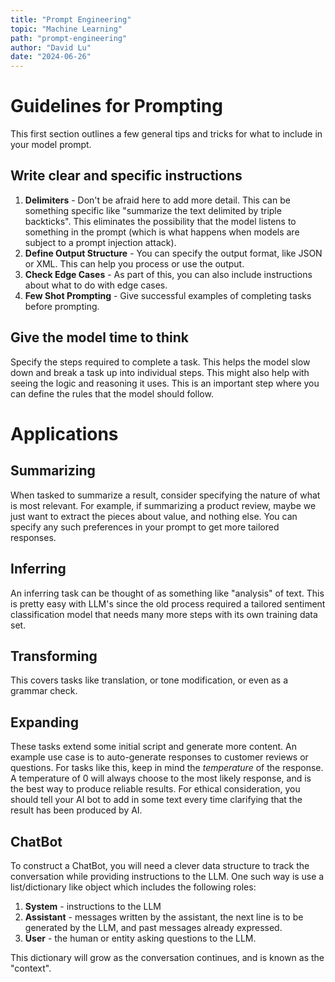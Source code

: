 ```yaml
---
title: "Prompt Engineering"
topic: "Machine Learning"
path: "prompt-engineering"
author: "David Lu"
date: "2024-06-26"
---
```


# Guidelines for Prompting

<v-divider></v-divider>

This first section outlines a few general tips and tricks for what to include in your model prompt. 

## Write clear and specific instructions

1. **Delimiters** - Don't be afraid here to add more detail. This can be something specific like "summarize the text delimited by triple backticks". This eliminates the possibility that the model listens to something in the prompt (which is what happens when models are subject to a prompt injection attack). 
2. **Define Output Structure** - You can specify the output format, like JSON or XML. This can help you process or use the output. 
3. **Check Edge Cases** - As part of this, you can also include instructions about what to do with edge cases. 
4. **Few Shot Prompting** - Give successful examples of completing tasks before prompting. 

## Give the model time to think

Specify the steps required to complete a task. This helps the model slow down and break a task up into individual steps. This might also help with seeing the logic and reasoning it uses. This is an important step where you can define the rules that the model should follow. 

# Applications

<v-divider></v-divider>

## Summarizing
When tasked to summarize a result, consider specifying the nature of what is most relevant. For example, if summarizing a product review, maybe we just want to extract the pieces about value, and nothing else. You can specify any such preferences in your prompt to get more tailored responses. 

## Inferring
An inferring task can be thought of as something like "analysis" of text. This is pretty easy with LLM's since the old process required a tailored sentiment classification model that needs many more steps with its own training data set. 

## Transforming
This covers tasks like translation, or tone modification, or even as a grammar check. 

## Expanding
These tasks extend some initial script and generate more content. An example use case is to auto-generate responses to customer reviews or questions. For tasks like this, keep in mind the *temperature* of the response. A temperature of 0 will always choose to the most likely response, and is the best way to produce reliable results. For ethical consideration, you should tell your AI bot to add in some text every time clarifying that the result has been produced by AI.

## ChatBot
To construct a ChatBot, you will need a clever data structure to track the conversation while providing instructions to the LLM. One such way is use a list/dictionary like object which includes the following roles:

1. **System** - instructions to the LLM
2. **Assistant** - messages written by the assistant, the next line is to be generated by the LLM, and past messages already expressed. 
3. **User** - the human or entity asking questions to the LLM.

This dictionary will grow as the conversation continues, and is known as the "context". 

